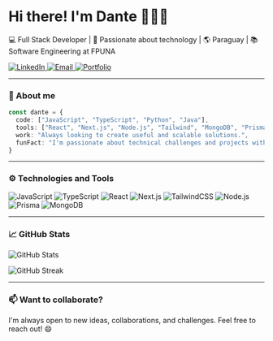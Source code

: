 <h1>Hi there! I'm Dante 👨🏻‍💻</h1>

<p>
  💻 Full Stack Developer | 🚀 Passionate about technology | 🌎 Paraguay | 📚 Software Engineering at FPUNA
</p>

<p>
  <a href="https://www.linkedin.com/in/dante-rivarola-dinatale-264a82289/" target="_blank">
    <img alt="LinkedIn" src="https://img.shields.io/badge/LinkedIn-blue?style=for-the-badge&logo=linkedin" />
  </a>
  <a href="mailto:danterivadi.work@gmail.com">
    <img alt="Email" src="https://img.shields.io/badge/email-%23E4405F.svg?style=for-the-badge&logo=gmail&logoColor=white" />
  </a>
  <a href="https://dantelo.dev">
    <img alt="Portfolio" src="https://img.shields.io/badge/Portfolio-000?style=for-the-badge&logo=vercel&logoColor=white" />
  </a>
</p>

---

### 🧠 About me

```ts
const dante = {
  code: ["JavaScript", "TypeScript", "Python", "Java"],
  tools: ["React", "Next.js", "Node.js", "Tailwind", "MongoDB", "Prisma"],
  work: "Always looking to create useful and scalable solutions.",
  funFact: "I'm passionate about technical challenges and projects with social impact.",
}
````

---

### ⚙️ Technologies and Tools

![JavaScript](https://img.shields.io/badge/-JavaScript-F7DF1E?style=flat-square\&logo=javascript)
![TypeScript](https://img.shields.io/badge/-TypeScript-3178C6?style=flat-square\&logo=typescript\&logoColor=white)
![React](https://img.shields.io/badge/-React-61DAFB?style=flat-square\&logo=react\&logoColor=black)
![Next.js](https://img.shields.io/badge/-Next.js-000?style=flat-square\&logo=nextdotjs)
![TailwindCSS](https://img.shields.io/badge/-TailwindCSS-38B2AC?style=flat-square\&logo=tailwindcss)
![Node.js](https://img.shields.io/badge/-Node.js-339933?style=flat-square\&logo=node.js)
![Prisma](https://img.shields.io/badge/-Prisma-2D3748?style=flat-square\&logo=prisma)
![MongoDB](https://img.shields.io/badge/-MongoDB-47A248?style=flat-square\&logo=mongodb)

---

### 📈 GitHub Stats

<p>
  <img src="https://github-readme-stats.vercel.app/api?username=Dantelo04&show_icons=true&theme=tokyonight" alt="GitHub Stats" />
</p>

<p>
  <img src="https://github-readme-streak-stats.herokuapp.com?user=Dantelo04&theme=tokyonight" alt="GitHub Streak" />
</p>

---

### 📫 Want to collaborate?

I'm always open to new ideas, collaborations, and challenges.
Feel free to reach out! 😄
